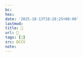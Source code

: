 ```yaml
---
bc:
hex:
date: '2025-10-13T10:28:25+08:00'
lastmod:
title: 􄬜
url: 􄬜
tags: [𦈨]
src: DCCV
note:
---
```

